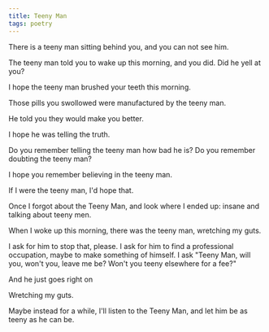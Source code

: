 ```yaml
---
title: Teeny Man
tags: poetry
---
```


There is a teeny man sitting behind you, and you can not see him.

The teeny man told you to wake up this morning, and you did. Did he yell at you?

I hope the teeny man brushed your teeth this morning.

Those pills you swollowed were manufactured by the teeny man.

He told you they would make you better.

I hope he was telling the truth.

Do you remember telling the teeny man how bad he is? Do you remember doubting the teeny man?

I hope you remember believing in the teeny man.

If I were the teeny man, I'd hope that.

Once I forgot about the Teeny Man, and look where I ended up: insane and talking about teeny men.

When I woke up this morning, there was the teeny man, wretching my guts.

I ask for him to stop that, please. I ask for him to find a professional occupation, maybe to make something of himself. I ask "Teeny Man, will you, won't you, leave me be? Won't you teeny elsewhere for a fee?"

And he just goes right on

Wretching my guts.

Maybe instead for a while, I'll listen to the Teeny Man, and let him be as teeny as he can be.
